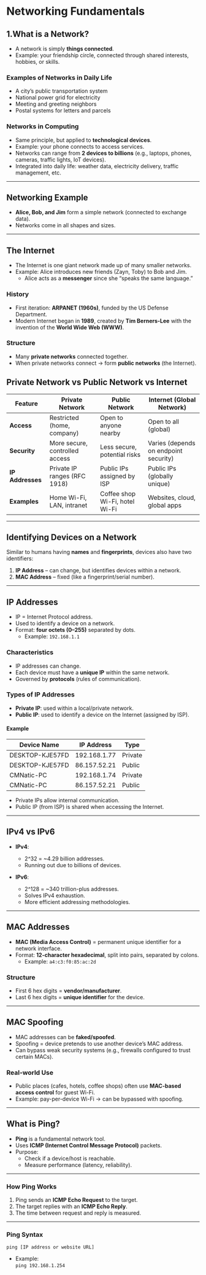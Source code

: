 # Networking Fundamentals

## 1.What is a Network?
- A network is simply **things connected**.  
- Example: your friendship circle, connected through shared interests, hobbies, or skills.  

### Examples of Networks in Daily Life
- A city’s public transportation system  
- National power grid for electricity  
- Meeting and greeting neighbors  
- Postal systems for letters and parcels  

### Networks in Computing
- Same principle, but applied to **technological devices**.  
- Example: your phone connects to access services.  
- Networks can range from **2 devices to billions** (e.g., laptops, phones, cameras, traffic lights, IoT devices).  
- Integrated into daily life: weather data, electricity delivery, traffic management, etc.  

---

## Networking Example
- **Alice, Bob, and Jim** form a simple network (connected to exchange data).  
- Networks come in all shapes and sizes.  

---

## The Internet
- The Internet is one giant network made up of many smaller networks.  
- Example: Alice introduces new friends (Zayn, Toby) to Bob and Jim.  
  - Alice acts as a **messenger** since she “speaks the same language.”  

### History
- First iteration: **ARPANET (1960s)**, funded by the US Defense Department.  
- Modern Internet began in **1989**, created by **Tim Berners-Lee** with the invention of the **World Wide Web (WWW)**.  

### Structure
- Many **private networks** connected together.  
- When private networks connect → form **public networks** (the Internet).
## Private Network vs Public Network vs Internet

| Feature              | Private Network                 | Public Network                  | Internet (Global Network) |
|-----------------------|---------------------------------|---------------------------------|----------------------------|
| **Access**           | Restricted (home, company)      | Open to anyone nearby           | Open to all (global)      |
| **Security**         | More secure, controlled access  | Less secure, potential risks    | Varies (depends on endpoint security) |
| **IP Addresses**     | Private IP ranges (RFC 1918)    | Public IPs assigned by ISP      | Public IPs (globally unique) |
| **Examples**         | Home Wi-Fi, LAN, intranet       | Coffee shop Wi-Fi, hotel Wi-Fi  | Websites, cloud, global apps |


---

## Identifying Devices on a Network
Similar to humans having **names** and **fingerprints**, devices also have two identifiers:
1. **IP Address** – can change, but identifies devices within a network.  
2. **MAC Address** – fixed (like a fingerprint/serial number).  

---

## IP Addresses
- IP = Internet Protocol address.  
- Used to identify a device on a network.  
- Format: **four octets (0–255)** separated by dots.  
  - Example: `192.168.1.1`  

### Characteristics
- IP addresses can change.  
- Each device must have a **unique IP** within the same network.  
- Governed by **protocols** (rules of communication).  

### Types of IP Addresses
- **Private IP**: used within a local/private network.  
- **Public IP**: used to identify a device on the Internet (assigned by ISP).  

#### Example
| Device Name       | IP Address    | Type    |
|-------------------|--------------|---------|
| DESKTOP-KJE57FD   | 192.168.1.77 | Private |
| DESKTOP-KJE57FD   | 86.157.52.21 | Public  |
| CMNatic-PC        | 192.168.1.74 | Private |
| CMNatic-PC        | 86.157.52.21 | Public  |

- Private IPs allow internal communication.  
- Public IP (from ISP) is shared when accessing the Internet.  

---

## IPv4 vs IPv6
- **IPv4**:  
  - 2^32 = ~4.29 billion addresses.  
  - Running out due to billions of devices.  

- **IPv6**:  
  - 2^128 = ~340 trillion-plus addresses.  
  - Solves IPv4 exhaustion.  
  - More efficient addressing methodologies.  

---

## MAC Addresses
- **MAC (Media Access Control)** = permanent unique identifier for a network interface.  
- Format: **12-character hexadecimal**, split into pairs, separated by colons.  
  - Example: `a4:c3:f0:85:ac:2d`  

### Structure
- First 6 hex digits = **vendor/manufacturer**.  
- Last 6 hex digits = **unique identifier** for the device.  

---

## MAC Spoofing
- MAC addresses can be **faked/spoofed**.  
- Spoofing = device pretends to use another device’s MAC address.  
- Can bypass weak security systems (e.g., firewalls configured to trust certain MACs).  

### Real-world Use
- Public places (cafes, hotels, coffee shops) often use **MAC-based access control** for guest Wi-Fi.  
- Example: pay-per-device Wi-Fi → can be bypassed with spoofing.
---

## What is Ping?
- **Ping** is a fundamental network tool.  
- Uses **ICMP (Internet Control Message Protocol)** packets.  
- Purpose:  
  - Check if a device/host is reachable.  
  - Measure performance (latency, reliability).  

---

### How Ping Works
1. Ping sends an **ICMP Echo Request** to the target.  
2. The target replies with an **ICMP Echo Reply**.  
3. The time between request and reply is measured.  

---

### Ping Syntax
`ping [IP address or website URL]`

- Example:  
  `ping 192.168.1.254`
  

